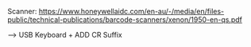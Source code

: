 
Scanner: https://www.honeywellaidc.com/en-au/-/media/en/files-public/technical-publications/barcode-scanners/xenon/1950-en-qs.pdf

--> USB Keyboard + ADD CR Suffix